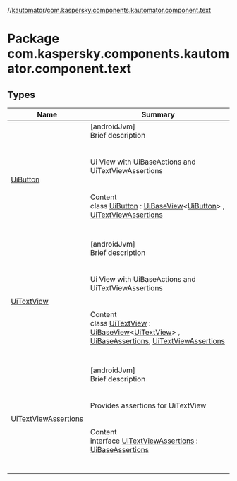 //[kautomator](../index.md)/[com.kaspersky.components.kautomator.component.text](index.md)



# Package com.kaspersky.components.kautomator.component.text  


## Types  
  
|  Name|  Summary| 
|---|---|
| [UiButton](-ui-button/index.md)| [androidJvm]  <br>Brief description  <br><br><br>Ui View with UiBaseActions and UiTextViewAssertions<br><br>  <br>Content  <br>class [UiButton](-ui-button/index.md) : [UiBaseView](../com.kaspersky.components.kautomator.component.common.views/-ui-base-view/index.md)<[UiButton](-ui-button/index.md)> , [UiTextViewAssertions](-ui-text-view-assertions/index.md)  <br><br><br>
| [UiTextView](-ui-text-view/index.md)| [androidJvm]  <br>Brief description  <br><br><br>Ui View with UiBaseActions and UiTextViewAssertions<br><br>  <br>Content  <br>class [UiTextView](-ui-text-view/index.md) : [UiBaseView](../com.kaspersky.components.kautomator.component.common.views/-ui-base-view/index.md)<[UiTextView](-ui-text-view/index.md)> , [UiBaseAssertions](../com.kaspersky.components.kautomator.component.common.assertions/-ui-base-assertions/index.md), [UiTextViewAssertions](-ui-text-view-assertions/index.md)  <br><br><br>
| [UiTextViewAssertions](-ui-text-view-assertions/index.md)| [androidJvm]  <br>Brief description  <br><br><br>Provides assertions for UiTextView<br><br>  <br>Content  <br>interface [UiTextViewAssertions](-ui-text-view-assertions/index.md) : [UiBaseAssertions](../com.kaspersky.components.kautomator.component.common.assertions/-ui-base-assertions/index.md)  <br><br><br>


